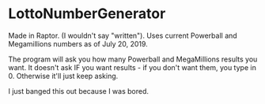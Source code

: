 # LottoNumberGenerator

Made in Raptor. (I wouldn't say "written"). Uses current Powerball and Megamillions numbers as of July 20, 2019.

The program will ask you how many Powerball and MegaMillions results you want. It doesn't ask IF you want results - if you don't want them, you type in 0. Otherwise it'll just keep asking.

I just banged this out because I was bored.
